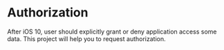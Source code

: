 # Authorization
After iOS 10, user should explicitly grant or deny application access some data. This project will help you  to request authorization.
